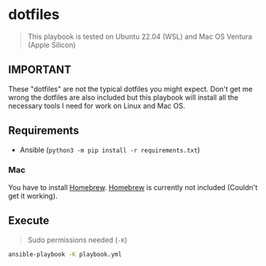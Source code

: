 # dotfiles

> This playbook is tested on Ubuntu 22.04 (WSL) and Mac OS Ventura (Apple Silicon)

## IMPORTANT

These "dotfiles" are not the typical dotfiles you might expect.
Don't get me wrong the dotfiles are also included but this playbook will install all the necessary tools I need for work on Linux and Mac OS.

## Requirements

- Ansible (`python3 -m pip install -r requirements.txt`)

### Mac

You have to install [Homebrew](https://brew.sh). [Homebrew](https://brew.sh) is currently not included (Couldn't get it working).

## Execute

> Sudo permissions needed (`-K`)

```sh
ansible-playbook -K playbook.yml
```
